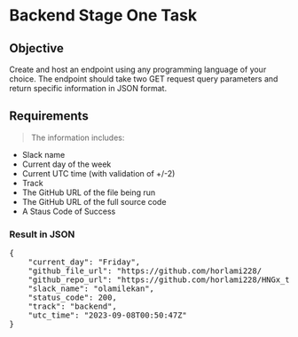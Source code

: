 # Backend Stage One Task

## Objective
Create and host an endpoint using any programming language of your choice.
The endpoint should take two GET request query parameters and return specific information in JSON format.

## Requirements

> The information includes:
* Slack name
* Current day of the week
* Current UTC time (with validation of +/-2)
* Track
* The GitHub URL of the file being run
* The GitHub URL of the full source code
* A Staus Code of Success

<h3>Result in JSON</h3>

<pre>
{
    "current_day": "Friday",
    "github_file_url": "https://github.com/horlami228/		HNGx_track_backend/blob/master/task_1.py",
    "github_repo_url": "https://github.com/horlami228/HNGx_track_backend",
    "slack_name": "olamilekan",
    "status_code": 200,
    "track": "backend",
    "utc_time": "2023-09-08T00:50:47Z"
}
</pre>